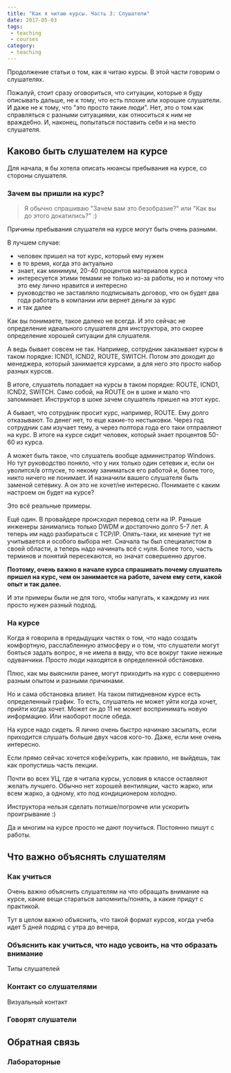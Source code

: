 ```yaml
---
title: "Как я читаю курсы. Часть 3: Слушатели"
date: 2017-05-03
tags:
 - teaching
 - courses
category:
 - teaching
---
```


Продолжение статьи о том, как я читаю курсы.
В этой части говорим о слушателях.

Пожалуй, стоит сразу оговориться, что ситуации, которые я буду описывать дальше, не к тому, что есть плохие или хорошие слушатели.
И даже не к тому, что "это просто такие люди".
Нет, это о том как справляться с разными ситуациями, как относиться к ним не враждебно.
И, наконец, попытаться поставить себя и на место слушателя.

## Каково быть слушателем на курсе

Для начала, я бы хотела описать нюансы пребывания на курсе, со стороны слушателя.

### Зачем вы пришли на курс?

> Я обычно спрашиваю "Зачем вам это безобразие?" или "Как вы до этого докатились?" :)

Причины пребывания слушателя на курсе могут быть очень разными.

В лучшем случае:

* человек пришел на тот курс, который ему нужен
* в то время, когда это актуально
* знает, как минимум, 20-40 процентов материалов курса
* интересуется этими темами не только из-за работы, но и потому что это ему лично нравится и интересно
* руководство не заставляло подписывать договор, что он будет два года работать в компании или вернет деньги за курс
* и так далее

Как вы понимаете, такое далеко не всегда.
И это сейчас не определение идеального слушателя для инструктора, это скорее определение хорошей ситуации для слушателя.

А ведь бывает совсем не так.
Например, сотрудник заказывает курсы в таком порядке: ICND1, ICND2, ROUTE, SWITCH.
Потом это доходит до менеджера, который занимается курсами, а для него это просто набор разных курсов.

В итоге, слушатель попадает на курсы в таком порядке: ROUTE, ICND1, ICND2, SWITCH.
Само собой, на ROUTE он в шоке и мало что запоминает.
Инструктор в шоке зачем слушатель пришел на этот курс.

А бывает, что сотрудник просит курс, например, ROUTE.
Ему долго отказывают. То денег нет, то еще какие-то нестыковки.
Через год сотрудник сам изучает тему, а через полтора года его таки отправляют на курс.
В итоге на курсе сидит человек, который знает процентов 50-60 из курса.

А может быть такое, что слушатель вообще администратор Windows.
Но тут руководство поняло, что у них только один сетевик и, если он уволится/в отпуске, то некому заниматься его работой и, более того, никто ничего не понимает.
И назначили вашего слушателя быть заменой сетевику.
А он это не хочет/не интересно.
Понимаете с каким настроем он будет на курсе?

Это всё реальные примеры.

Ещё один.
В провайдере происходил перевод сети на IP.
Раньше инженеры занимались только DWDM и достаточно долго 5-7 лет.
А теперь им надо разбираться с TCP/IP.
Опять-таки, их мнение тут не учитывается и особого выбора нет.
Сначала ты был специалистом в своей области, а теперь надо начинать всё с нуля.
Более того, часть терминов и понятий пересекаются, но значат совершенно другое.

__Поэтому, очень важно в начале курса спрашивать почему слушатель пришел на курс, чем он занимается на работе, зачем ему сети, какой опыт и так далее.__

И эти примеры были не для того, чтобы напугать, к каждому из них просто нужен разный подход.


### На курсе

Когда я говорила в предыдущих частях о том, что надо создать комфортную, расслабленную атмосферу и о том, что слушатели могут бояться задать вопрос, я не имела в виду, что все вокруг такие нежные одуванчики.
Просто люди находятся в определенной обстановке.

Плюс, как мы выяснили ранее, могут приходить на курс с совершенно разным опытом и разными причинами.

Но и сама обстановка влияет.
На таком пятидневном курсе есть определенный график.
То есть, слушатель не может уйти когда хочет, прийти когда хочет.
Может он до 11 не может воспринимать новую информацию.
Или наоборот после обеда.

На курсе надо сидеть.
Я лично очень быстро начинаю засыпать, если приходится слушать больше двух часов кого-то.
Даже, если мне очень интересно.

Если прямо сейчас хочется кофе/курить, как правило, не выйдешь, так как пропустишь часть лекции.

Почти во всех УЦ, где я читала курсы, условия в классе оставляют желать лучшего.
Обычно нет хорошей вентиляции, часто жарко, или всем жарко, а одному, кто под кондиционером холодно.

Инструктора нельзя сделать потише/погромче или ускорить проигрывание :)

Да и многим на курсе просто не дают поучиться.
Постоянно пишут с работы.


## Что важно объяснять слушателям

### Как учиться

Очень важно объяснить слушателям на что обращать внимание на курсе, какие вещи стараться запомнить/понять, а какие придут с практикой.

Тут в целом важно объяснить, что такой формат курсов, когда учеба идет 5 дней подряд с утра до вечера,


### Объяснить как учиться, что надо усвоить, на что образать внимание


Типы слушателей


### Контакт со слушателями


Визуальный контакт

### Говорят слушатели

## Обратная связь

### Лабораторные



